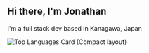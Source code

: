 ## Hi there, I'm Jonathan

I'm a full stack dev based in Kanagawa, Japan

![Top Languages Card (Compact layout)](https://github-readme-stats.vercel.app/api/top-langs/?username=zizi4n5&layout=compact)
<!--
**Jon-Cactus/Jon-Cactus** is a ✨ _special_ ✨ repository because its `README.md` (this file) appears on your GitHub profile.

Here are some ideas to get you started:

- 🔭 I’m currently working on ...
- 🌱 I’m currently learning ...
- 💬 Ask me about ...
- 📫 How to reach me: 
-->
